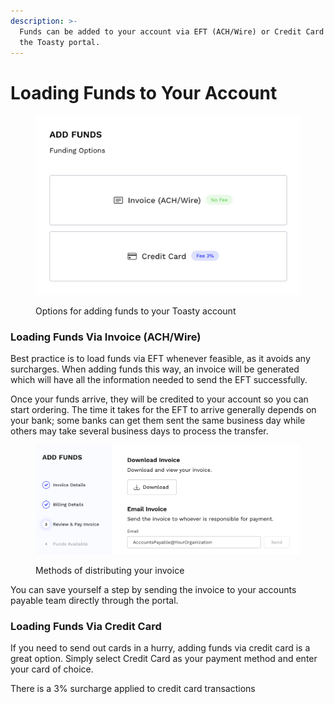 ```yaml
---
description: >-
  Funds can be added to your account via EFT (ACH/Wire) or Credit Card through
  the Toasty portal.
---
```


# Loading Funds to Your Account

<figure><img src="../.gitbook/assets/Screenshot 2024-09-18 at 9.20.05 AM.png" alt=""><figcaption><p>Options for adding funds to your Toasty account</p></figcaption></figure>

### Loading Funds Via Invoice (ACH/Wire)

Best practice is to load funds via EFT whenever feasible, as it avoids any surcharges. When adding funds this way, an invoice will be generated which will have all the information needed to send the EFT successfully.

Once your funds arrive, they will be credited to your account so you can start ordering. The time it takes for the EFT to arrive generally depends on your bank; some banks can get them sent the same business day while others may take several business days to process the transfer.

<figure><img src="../.gitbook/assets/Screenshot 2024-09-18 at 9.29.35 AM.png" alt=""><figcaption><p>Methods of distributing your invoice</p></figcaption></figure>

You can save yourself a step by sending the invoice to your accounts payable team directly through the portal.&#x20;

### Loading Funds Via Credit Card

If you need to send out cards in a hurry, adding funds via credit card is a great option. Simply select Credit Card as your payment method and enter your card of choice.&#x20;

There is a 3% surcharge applied to credit card transactions


